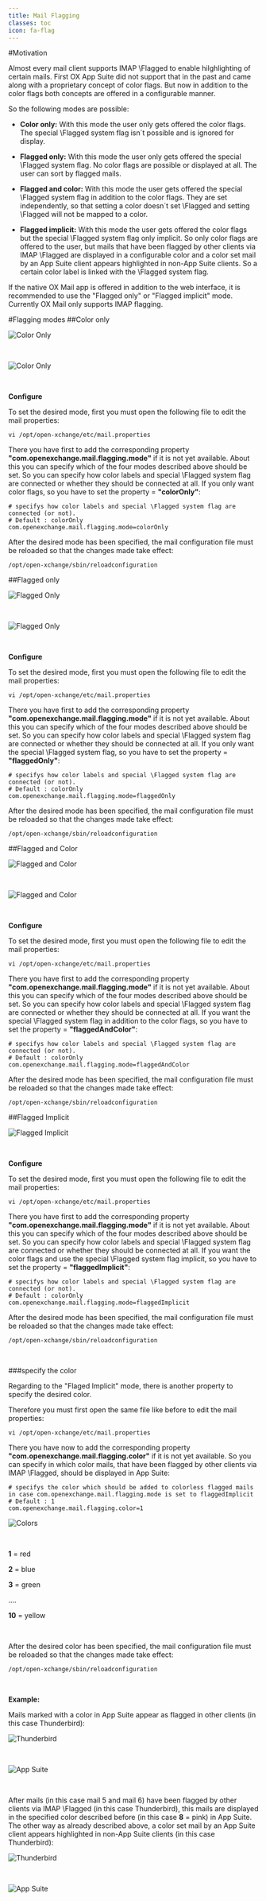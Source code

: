 ```yaml
---
title: Mail Flagging
classes: toc
icon: fa-flag
---
```


#Motivation

Almost every mail client supports IMAP \Flagged to enable hilghlighting of certain mails. First OX App Suite did not support that in the past and came along with a proprietary concept of color flags. But now in addition to the color flags both concepts are offered in a configurable manner.

So the following modes are possible:

* **Color only:**
With this mode the user only gets offered the color flags. The special \Flagged system flag isn´t possible and is ignored for display.

* **Flagged only:**
With this mode the user only gets offered the special \Flagged system flag. No color flags are possible or displayed at all. The user can sort by flagged mails.

* **Flagged and color:**
With this mode the user gets offered the special \Flagged system flag in addition to the color flags. They are set independently, so that setting a color doesn´t set \Flagged and setting \Flagged will not be mapped to a color. 

* **Flagged implicit:**
With this mode the user gets offered the color flags but the special \Flagged system flag only implicit. So only color flags are offered to the user, but mails that have been flagged by other clients via IMAP \Flagged are displayed in a configurable color and a color set mail by an App Suite client appears highlighted in non-App Suite clients. So a certain color label is linked with the \Flagged system flag. 

If the native OX Mail app is offered in addition to the web interface, it is recommended to use the "Flagged only" or "Flagged implicit" mode. Currently OX Mail only supports IMAP flagging.



#Flagging modes
##Color only

![Color Only](mail_flagging/cob.png "Color Only")

<br />

![Color Only](mail_flagging/co2.png "Color Only")

<br />

**Configure**

To set the desired mode, first you must open the following file to edit the mail properties:

```
vi /opt/open-xchange/etc/mail.properties 
```

There you have first to add the corresponding property **"com.openexchange.mail.flagging.mode"** if it is not yet available. About this you can specify which of the four modes described above should be set. So you can specify how color labels and special \Flagged system flag are connected or whether they should be connected at all. If you only want color flags, so you have to set the property = **"colorOnly"**:

```
# specifys how color labels and special \Flagged system flag are connected (or not).
# Default : colorOnly
com.openexchange.mail.flagging.mode=colorOnly
```

After the desired mode has been specified, the mail configuration file must be reloaded so that the changes made take effect:

```
/opt/open-xchange/sbin/reloadconfiguration
```


##Flagged only 

![Flagged Only](mail_flagging/fob.png "Flagged Only")

<br />

![Flagged Only](mail_flagging/fo2.png "Flagged Only")

<br />

**Configure** 

To set the desired mode, first you must open the following file to edit the mail properties:

```
vi /opt/open-xchange/etc/mail.properties 
```

There you have first to add the corresponding property **"com.openexchange.mail.flagging.mode"** if it is not yet available. About this you can specify which of the four modes described above should be set. So you can specify how color labels and special \Flagged system flag are connected or whether they should be connected at all. If you only want the special \Flagged system flag, so you have to set the property = **"flaggedOnly"**:

```
# specifys how color labels and special \Flagged system flag are connected (or not).
# Default : colorOnly
com.openexchange.mail.flagging.mode=flaggedOnly
```

After the desired mode has been specified, the mail configuration file must be reloaded so that the changes made take effect:

```
/opt/open-xchange/sbin/reloadconfiguration
```


##Flagged and Color

![Flagged and Color](mail_flagging/facb.png "Flagged and Color")

<br />


![Flagged and Color](mail_flagging/fac2.png "Flagged and Color")

<br />

**Configure**  

To set the desired mode, first you must open the following file to edit the mail properties:

```
vi /opt/open-xchange/etc/mail.properties 
```
There you have first to add the corresponding property **"com.openexchange.mail.flagging.mode"** if it is not yet available. About this you can specify which of the four modes described above should be set. So you can specify how color labels and special \Flagged system flag are connected or whether they should be connected at all. If you want the special \Flagged system flag in addition to the color flags, so you have to set the property = **"flaggedAndColor"**:

```
# specifys how color labels and special \Flagged system flag are connected (or not).
# Default : colorOnly
com.openexchange.mail.flagging.mode=flaggedAndColor
```

After the desired mode has been specified, the mail configuration file must be reloaded so that the changes made take effect:

```
/opt/open-xchange/sbin/reloadconfiguration
```

##Flagged Implicit 

![Flagged Implicit](mail_flagging/cob.png "Flagged Implicit")

<br />

**Configure** 

To set the desired mode, first you must open the following file to edit the mail properties:

```
vi /opt/open-xchange/etc/mail.properties 
```

There you have first to add the corresponding property **"com.openexchange.mail.flagging.mode"** if it is not yet available. About this you can specify which of the four modes described above should be set. So you can specify how color labels and special \Flagged system flag are connected or whether they should be connected at all. If you want the color flags and use the special \Flagged system flag implicit, so you have to set the property =  **"flaggedImplicit"**:

```
# specifys how color labels and special \Flagged system flag are connected (or not).
# Default : colorOnly
com.openexchange.mail.flagging.mode=flaggedImplicit
```

After the desired mode has been specified, the mail configuration file must be reloaded so that the changes made take effect:

```
/opt/open-xchange/sbin/reloadconfiguration
```

<br />

###specify the color

Regarding to the "Flaged Implicit" mode, there is another property to specify the desired color.

Therefore you must first open the same file like before to edit the mail properties: 

```
vi /opt/open-xchange/etc/mail.properties 
```

There you have now to add the corresponding property **"com.openexchange.mail.flagging.color"** if it is not yet available. So you can specify in which color mails, that have been flagged by other clients via IMAP \Flagged, should be displayed in App Suite:

```
# specifys the color which should be added to colorless flagged mails in case com.openexchange.mail.flagging.mode is set to flaggedImplicit
# Default : 1
com.openexchange.mail.flagging.color=1
```
![Colors](mail_flagging/colors.png "possible colors")

<br />

 **1** = red 

 **2** = blue

 **3** = green
 
 .... 

**10** = yellow

<br />

After the desired color has been specified, the mail configuration file must be reloaded so that the changes made take effect:

```
/opt/open-xchange/sbin/reloadconfiguration
```

<br />

**Example:** 

Mails marked with a color in App Suite appear as flagged in other clients (in this case Thunderbird):


![Thunderbird](mail_flagging/AS1.png "Thunderbird")

<br />

![App Suite](mail_flagging/TB1.png "App Suite")

<br />

After mails (in this case mail 5 and mail 6) have been flagged by other clients via IMAP \Flagged (in this case Thunderbird), this mails  are displayed in the specified color described before (in this case **8** = pink) in App Suite. The other way as already described above, a color set mail by an App Suite client appears highlighted in non-App Suite clients (in this case Thunderbird):


![Thunderbird](mail_flagging/TB2.png "Thunderbird")

<br />

![App Suite](mail_flagging/AS2.png "App Suite")

 


